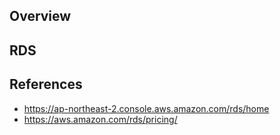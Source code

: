 ## Overview

## RDS

## References
- https://ap-northeast-2.console.aws.amazon.com/rds/home
- https://aws.amazon.com/rds/pricing/
